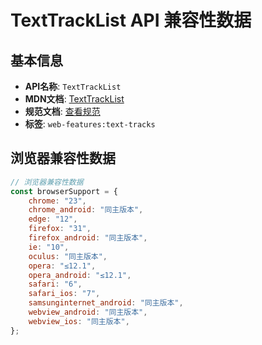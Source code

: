 # TextTrackList API 兼容性数据

## 基本信息

- **API名称**: `TextTrackList`
- **MDN文档**: [TextTrackList](https://developer.mozilla.org/docs/Web/API/TextTrackList)
- **规范文档**: [查看规范](https://html.spec.whatwg.org/multipage/media.html#text-track-api)
- **标签**: `web-features:text-tracks`

## 浏览器兼容性数据

```javascript
// 浏览器兼容性数据
const browserSupport = {
    chrome: "23",
    chrome_android: "同主版本",
    edge: "12",
    firefox: "31",
    firefox_android: "同主版本",
    ie: "10",
    oculus: "同主版本",
    opera: "≤12.1",
    opera_android: "≤12.1",
    safari: "6",
    safari_ios: "7",
    samsunginternet_android: "同主版本",
    webview_android: "同主版本",
    webview_ios: "同主版本",
};

```

